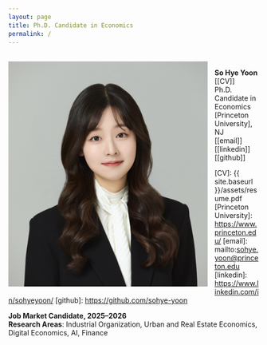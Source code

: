 ```yaml
---
layout: page
title: Ph.D. Candidate in Economics   
permalink: /
---
```

<br> 

<img src="images/photo_shorter.jpg" width="400" style="float:left; margin:0 1em 1em 0;" alt="">


**So Hye Yoon** [[CV]]<br />
Ph.D. Candidate in Economics <br />
[Princeton University], NJ <br />
[[email]][[linkedin]][[github]] <br />

[CV]: {{ site.baseurl }}/assets/resume.pdf
[Princeton University]: https://www.princeton.edu/
[email]: mailto:sohye.yoon@princeton.edu
[linkedin]: https://www.linkedin.com/in/sohyeyoon/
[github]: https://github.com/sohye-yoon

**Job Market Candidate, 2025–2026**  
**Research Areas**: Industrial Organization, Urban and Real Estate Economics, Digital Economics, AI, Finance
